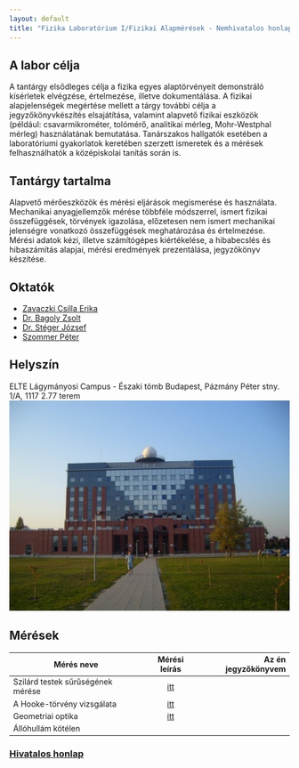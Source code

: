```yaml
---
layout: default
title: "Fizika Laboratórium I/Fizikai Alapmérések - Nemhivatalos honlap"
---
```

## A labor célja
A tantárgy elsődleges célja a fizika egyes alaptörvényeit demonstráló kísérletek
elvégzése, értelmezése, illetve dokumentálása.
A fizikai alapjelenségek megértése mellett a tárgy további célja a jegyzőkönyvkészítés
elsajátítása, valamint alapvető fizikai eszközök (például: csavarmikrométer, tolómérő,
analitikai mérleg, Mohr-Westphal mérleg) használatának bemutatása. Tanárszakos
hallgatók esetében a laboratóriumi gyakorlatok keretében szerzett ismeretek és a mérések
felhasználhatók a középiskolai tanítás során is.

## Tantárgy tartalma
Alapvető mérőeszközök és mérési eljárások megismerése és használata. Mechanikai
anyagjellemzők mérése többféle módszerrel, ismert fizikai összefüggések, törvények
igazolása, előzetesen nem ismert mechanikai jelenségre vonatkozó összefüggések
meghatározása és értelmezése. Mérési adatok kézi, illetve számítógépes kiértékelése, a
hibabecslés és hibaszámítás alapjai, mérési eredmények prezentálása, jegyzőkönyv
készítése.

## Oktatók
+ [Zavaczki Csilla Erika](https://telefonkonyv.elte.hu/reszletes_szemely.php?szemely_id=4317)
+ [Dr. Bagoly Zsolt](https://ttk.elte.hu/munkatarsak/bagoly-zsolt-dr)
+ [Dr. Stéger József](https://stegerjozsef.web.elte.hu/)
+ [Szommer Péter](https://physics.elte.hu/ANY_szommer)

## Helyszín
ELTE Lágymányosi Campus - Északi tömb
Budapest, Pázmány Péter stny. 1/A, 1117
2.77 terem
![Északi tömb][building]

[building]: /lagymanyos.jpg

## Mérések

| Mérés neve        | Mérési leírás           | Az én jegyzőkönyvem  |
| ------------- |:-------------:| -----:|
| Szilárd testek sűrűségének mérése | [itt](http://metal.elte.hu/fiz_lab/uj/sz_t_s_m/szilard_testek_surusegenek_merese_A.pdf)||
| A Hooke-törvény vizsgálata |[itt](http://metal.elte.hu/fiz_lab/uj/h_t_v/hooke_torveny_vizsgalata_A.pdf)||
| Geometriai optika  | [itt](http://metal.elte.hu/fiz_lab/uj/o_a/Optikai_alapmeresek.pdf)      |  |
| Állóhullám kötélen| [](http://metal.elte.hu/fiz_lab/uj/a_k/allohullam_kotelen_A.pdf)  |  |
### [Hivatalos honlap](http://metal.elte.hu/fiz_lab/)
